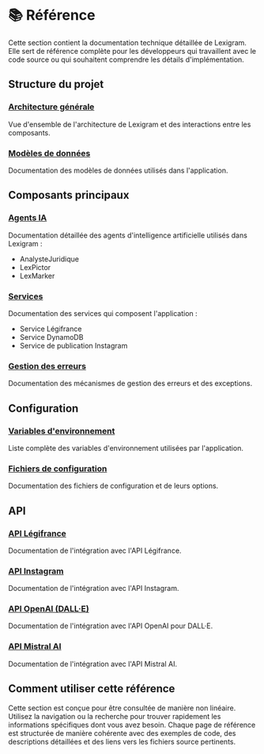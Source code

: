 # 📚 Référence

Cette section contient la documentation technique détaillée de Lexigram. Elle sert de référence complète pour les développeurs qui travaillent avec le code source ou qui souhaitent comprendre les détails d'implémentation.

## Structure du projet

### [Architecture générale](architecture.md)
Vue d'ensemble de l'architecture de Lexigram et des interactions entre les composants.

### [Modèles de données](data-models.md)
Documentation des modèles de données utilisés dans l'application.

## Composants principaux

### [Agents IA](agents.md)
Documentation détaillée des agents d'intelligence artificielle utilisés dans Lexigram :
- AnalysteJuridique
- LexPictor
- LexMarker

### [Services](services.md)
Documentation des services qui composent l'application :
- Service Légifrance
- Service DynamoDB
- Service de publication Instagram

### [Gestion des erreurs](error-handling.md)
Documentation des mécanismes de gestion des erreurs et des exceptions.

## Configuration

### [Variables d'environnement](environment-variables.md)
Liste complète des variables d'environnement utilisées par l'application.

### [Fichiers de configuration](configuration-files.md)
Documentation des fichiers de configuration et de leurs options.

## API

### [API Légifrance](legifrance-api.md)
Documentation de l'intégration avec l'API Légifrance.

### [API Instagram](instagram-api.md)
Documentation de l'intégration avec l'API Instagram.

### [API OpenAI (DALL·E)](openai-api.md)
Documentation de l'intégration avec l'API OpenAI pour DALL·E.

### [API Mistral AI](mistral-api.md)
Documentation de l'intégration avec l'API Mistral AI.

## Comment utiliser cette référence

Cette section est conçue pour être consultée de manière non linéaire. Utilisez la navigation ou la recherche pour trouver rapidement les informations spécifiques dont vous avez besoin. Chaque page de référence est structurée de manière cohérente avec des exemples de code, des descriptions détaillées et des liens vers les fichiers source pertinents.
